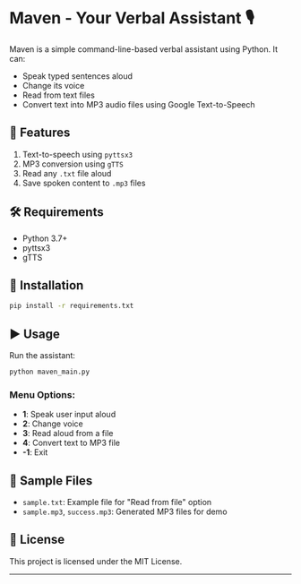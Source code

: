 # Maven - Your Verbal Assistant 🎙️

Maven is a simple command-line-based verbal assistant using Python. It can:
- Speak typed sentences aloud
- Change its voice
- Read from text files
- Convert text into MP3 audio files using Google Text-to-Speech

## 🚀 Features

1. Text-to-speech using `pyttsx3`
2. MP3 conversion using `gTTS`
3. Read any `.txt` file aloud
4. Save spoken content to `.mp3` files

## 🛠️ Requirements

- Python 3.7+
- pyttsx3
- gTTS

## 🔧 Installation

```bash
pip install -r requirements.txt
```

## ▶️ Usage

Run the assistant:
```bash
python maven_main.py
```

### Menu Options:
- **1**: Speak user input aloud
- **2**: Change voice
- **3**: Read aloud from a file
- **4**: Convert text to MP3 file
- **-1**: Exit

## 📂 Sample Files

- `sample.txt`: Example file for "Read from file" option
- `sample.mp3`, `success.mp3`: Generated MP3 files for demo

## 📜 License

This project is licensed under the MIT License.

---
